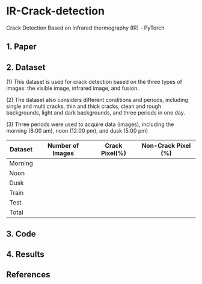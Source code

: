# IR-Crack-detection
Crack Detection Based on Infrared thermography (IR) - PyTorch

## 1. Paper

## 2. Dataset
(1) This dataset is used for crack detection based on the three types of images: the visible image, infrared image, and fusion.

(2) The dataset also considers different conditions and periods, including single and multi cracks, thin and thick cracks, clean and rough backgrounds, light and dark backgrounds, and three periods in one day.

(3) Three periods were used to acquire data (images), including the morning (8:00 am), noon (12:00 pm), and dusk (5:00 pm)

| Dataset |Number of Images | Crack Pixel(%) | Non-Crack Pixel (%)|
|---|---|---|---|
| Morning |
| Noon |
| Dusk |
| Train |
| Test |
| Total |





## 3. Code



## 4. Results





## References
